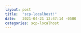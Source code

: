 ```yaml
---
layout: post
title:  "scp-localhost!"
date:   2021-04-21 12:47:14 -0500
categories: scp-localhost
---	
```

